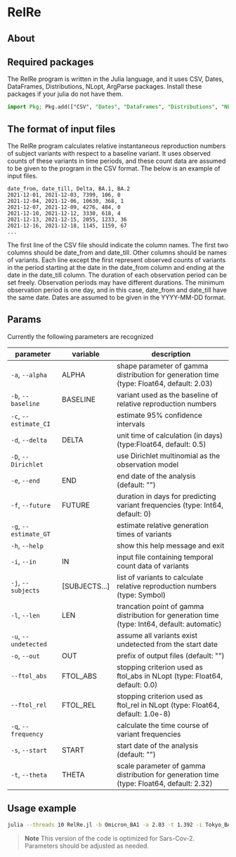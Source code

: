 # RelRe

## About


## Required packages
The RelRe program is written in the Julia language, and it uses CSV, Dates, DataFrames, Distributions, NLopt, ArgParse packages. Install these packages if your julia do not have them.
```julia
import Pkg; Pkg.add(["CSV", "Dates", "DataFrames", "Distributions", "NLopt", "ArgParse"])
```

## The format of input files
The RelRe program calculates relative instantaneous reproduction numbers of subject variants with respect to a baseline variant. It uses observed counts of these variants in time periods, and these count data are assumed to be given to the program in the CSV format. The below is an example of input files. 

```csv
date_from, date_till, Delta, BA.1, BA.2 
2021-12-01, 2021-12-03, 7399, 106, 0
2021-12-04, 2021-12-06, 10630, 368, 1
2021-12-07, 2021-12-09, 4276, 484, 0
2021-12-10, 2021-12-12, 3330, 618, 4
2021-12-13, 2021-12-15, 2055, 1233, 36
2021-12-16, 2021-12-18, 1145, 1159, 67
...
```
The first line of the CSV file should indicate the column names. The first two columns should be date_from and date_till. Other columns should be names of variants. Each line except the first represent observed counts of variants in the period starting at the date in the date_from column and ending at the date in the date_till column. The duration of each observation period can be set freely. Observation periods may have different durations. The minimum observation period is one day, and in this case, date_from and date_till have the same date. Dates are assumed to be given in the YYYY-MM-DD format. 

## Params

Currently the following parameters are recognized

| parameter             | variable      | description                                                                                  |
|-----------------------|---------------|----------------------------------------------------------------------------------------------|
| `-a`, `--alpha`       | ALPHA         | shape parameter of gamma distribution for generation time (type: Float64, default: 2.03)     |
| `-b`, `--baseline`    | BASELINE      | variant used as the baseline of relative reproduction numbers                                |
| `-c`, `--estimate_CI` |               | estimate 95% confidence intervals                                                            |
| `-d`, `--delta`       | DELTA    	    | unit time of calculation (in days) (type:Float64, default: 0.5)                              |
| `-D`, `--Dirichlet`   |  	            | use Dirichlet multinomial as the observation model                                           |
| `-e`, `--end`         | END           | end date of the analysis (default: "")                                                       |
| `-f`, `--future` 	    | FUTURE        | duration in days for predicting variant frequencies (type: Int64, default: 0)                |
| `-g`, `--estimate_GT` |               | estimate relative generation times of variants                                               |
| `-h`, `--help`        |               | show this help message and exit                                                              |
| `-i`, `--in`          | IN            | input file containing temporal count data of variants                                        |
| `-j`, `--subjects`    | [SUBJECTS...]	| list of variants to calculate relative reproduction numbers (type: Symbol)                   |
| `-l`, `--len`         | LEN         	| trancation point of gamma distribution for generation time (type: Int64, default: automatic) |
| `-u`, `--undetected`  |               | assume all variants exist undetected from the start date                                     |
| `-o`, `--out`         | OUT         	| prefix of output files (default: "")                                                         |
| `--ftol_abs`          | FTOL_ABS      |  stopping criterion used as ftol_abs in NLopt (type: Float64, default: 0.0)                  |
| `--ftol_rel`          | FTOL_REL      | stopping criterion used as ftol_rel in NLopt (type: Float64, default: 1.0e-8)                |
| `-q`, `--frequency`   |               | calculate the time course of variant frequencies                                             |
| `-s`, `--start`       | START         | start date of the analysis (default: "")                                                     |
| `-t`, `--theta`       | THETA         | scale parameter of gamma distribution for generation time (type: Float64, default: 2.32)     |

## Usage example

```sh
julia --threads 10 RelRe.jl -b Omicron_BA1 -a 2.03 -t 1.392 -i Tokyo_BA1_BA2.csv -c -q -d 1.0 -f 30 -D -u
```

> **Note**
> This version of the code is optimized for Sars-Cov-2. Parameters should be adjusted as needed.
